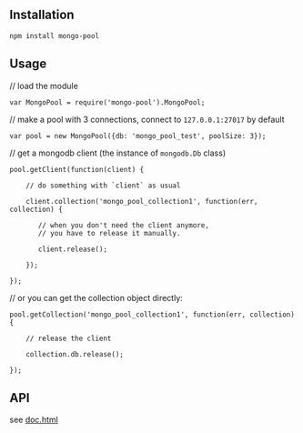 ## Installation

    npm install mongo-pool

## Usage

// load the module

    var MongoPool = require('mongo-pool').MongoPool;

// make a pool with 3 connections, connect to `127.0.0.1:27017` by default

    var pool = new MongoPool({db: 'mongo_pool_test', poolSize: 3});

// get a mongodb client (the instance of `mongodb.Db` class)

    pool.getClient(function(client) {

        // do something with `client` as usual

        client.collection('mongo_pool_collection1', function(err, collection) {

           // when you don't need the client anymore,
           // you have to release it manually.

           client.release();

        });

    });

// or you can get the collection object directly:

    pool.getCollection('mongo_pool_collection1', function(err, collection) {

        // release the client
        
        collection.db.release();

    });

## API

see [doc.html]()